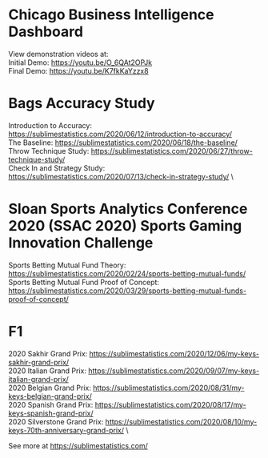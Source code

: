 # Chicago Business Intelligence Dashboard

View demonstration videos at: \
Initial Demo: https://youtu.be/O_6QAt2OPJk \
Final Demo: https://youtu.be/K7fkKaYzzx8 

# Bags Accuracy Study

Introduction to Accuracy: https://sublimestatistics.com/2020/06/12/introduction-to-accuracy/ \
The Baseline: https://sublimestatistics.com/2020/06/18/the-baseline/ \
Throw Technique Study: https://sublimestatistics.com/2020/06/27/throw-technique-study/ \
Check In and Strategy Study: https://sublimestatistics.com/2020/07/13/check-in-strategy-study/ \

# Sloan Sports Analytics Conference 2020 (SSAC 2020) Sports Gaming Innovation Challenge

Sports Betting Mutual Fund Theory: https://sublimestatistics.com/2020/02/24/sports-betting-mutual-funds/ \
Sports Betting Mutual Fund Proof of Concept: https://sublimestatistics.com/2020/03/29/sports-betting-mutual-funds-proof-of-concept/

# F1 

2020 Sakhir Grand Prix: https://sublimestatistics.com/2020/12/06/my-keys-sakhir-grand-prix/ \
2020 Italian Grand Prix: https://sublimestatistics.com/2020/09/07/my-keys-italian-grand-prix/ \
2020 Belgian Grand Prix: https://sublimestatistics.com/2020/08/31/my-keys-belgian-grand-prix/ \
2020 Spanish Grand Prix: https://sublimestatistics.com/2020/08/17/my-keys-spanish-grand-prix/ \
2020 Silverstone Grand Prix: https://sublimestatistics.com/2020/08/10/my-keys-70th-anniversary-grand-prix/ \

See more at https://sublimestatistics.com/
